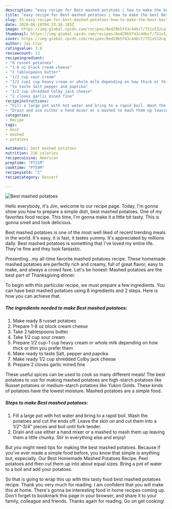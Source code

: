 ```yaml
---
description: "easy recipe for Best mashed potatoes | how to make the best Best mashed potatoes"
title: "easy recipe for Best mashed potatoes | how to make the best Best mashed potatoes"
slug: 55-easy-recipe-for-best-mashed-potatoes-how-to-make-the-best-best-mashed-potatoes
date: 2020-06-18T04:53:16.185Z
image: https://img-global.cpcdn.com/recipes/8ed29b5f43c44bcf/751x532cq70/best-mashed-potatoes-recipe-main-photo.jpg
thumbnail: https://img-global.cpcdn.com/recipes/8ed29b5f43c44bcf/751x532cq70/best-mashed-potatoes-recipe-main-photo.jpg
cover: https://img-global.cpcdn.com/recipes/8ed29b5f43c44bcf/751x532cq70/best-mashed-potatoes-recipe-main-photo.jpg
author: Jay Cruz
ratingvalue: 3.8
reviewcount: 13
recipeingredient:
- "8 russet potatoes"
- "1-8 oz block cream cheese"
- "2 tablespoons butter"
- "1/2 cup sour cream"
- "1/2 cup1 cup heavy cream or whole milk depending on how thick or thin you prefer them"
- "to taste Salt pepper and paprika"
- "1/2 cup shredded Colby jack cheese"
- "2 cloves garlic mined fine"
recipeinstructions:
- "Fill a large pot with hot water and bring to a rapid boil. Wash the potatoes and cut the ends off. Leave the skin on and cut them into a 1/2”-3/4” pieces and boil until fork tender."
- "Drain and use either a hand mixer or a mashed to mash them up leaving them a little chunky. Stir in everything else and enjoy!"
categories:
- Recipe
tags:
- best
- mashed
- potatoes

katakunci: best mashed potatoes 
nutrition: 216 calories
recipecuisine: American
preptime: "PT21M"
cooktime: "PT59M"
recipeyield: "2"
recipecategory: Dessert

---
```



![Best mashed potatoes](https://img-global.cpcdn.com/recipes/8ed29b5f43c44bcf/751x532cq70/best-mashed-potatoes-recipe-main-photo.jpg)

Hello everybody, it's Jim, welcome to our recipe page. Today, I'm gonna show you how to prepare a simple dish, best mashed potatoes. One of my favorites food recipe. This time, I'm gonna make it a little bit tasty. This is gonna smell and look delicious.

Best mashed potatoes is one of the most well liked of recent trending meals in the world. It's easy, it is fast, it tastes yummy. It's appreciated by millions daily. Best mashed potatoes is something that I've loved my entire life. They're fine and they look fantastic.

Presenting…my all-time favorite mashed potatoes recipe. These homemade mashed potatoes are perfectly rich and creamy, full of great flavor, easy to make, and always a crowd fave. Let&#39;s be honest: Mashed potatoes are the best part of Thanksgiving dinner.


To begin with this particular recipe, we must prepare a few ingredients. You can have best mashed potatoes using 8 ingredients and 2 steps. Here is how you can achieve that.

<!--inarticleads1-->

##### The ingredients needed to make Best mashed potatoes:

1. Make ready 8 russet potatoes
1. Prepare 1-8 oz block cream cheese
1. Take 2 tablespoons butter
1. Take 1/2 cup sour cream
1. Prepare 1/2 cup-1 cup heavy cream or whole milk depending on how thick or thin you prefer them
1. Make ready to taste Salt, pepper and paprika
1. Make ready 1/2 cup shredded Colby jack cheese
1. Prepare 2 cloves garlic mined fine


These useful spices can be used to cook so many different meals! The best potatoes to use for making mashed potatoes are high-starch potatoes like Russet potatoes or medium-starch potatoes like Yukon Golds. These kinds of potatoes have the lowest moisture. Mashed potatoes are a simple food. 

<!--inarticleads2-->

##### Steps to make Best mashed potatoes:

1. Fill a large pot with hot water and bring to a rapid boil. Wash the potatoes and cut the ends off. Leave the skin on and cut them into a 1/2”-3/4” pieces and boil until fork tender.
1. Drain and use either a hand mixer or a mashed to mash them up leaving them a little chunky. Stir in everything else and enjoy!


But you might need tips for making the best mashed potatoes. Because if you&#39;ve ever made a simple food before, you know that simple is anything but, especially. Our Best Homemade Mashed Potatoes Recipe. Peel potatoes and then cut them up into about equal sizes. Bring a pot of water to a boil and add your potatoes. 

So that is going to wrap this up with this tasty food best mashed potatoes recipe. Thank you very much for reading. I am confident that you will make this at home. There's gonna be interesting food in home recipes coming up. Don't forget to bookmark this page in your browser, and share it to your family, colleague and friends. Thanks again for reading. Go on get cooking!
